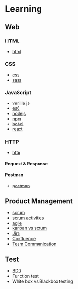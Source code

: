 # Learning

## Web

### HTML

- [html](https://www.w3schools.com/html/)

### CSS

- [css](https://www.w3schools.com/css/default.asp)
- [sass](https://sass-lang.com/)


### JavaScript

- [vanilla js](https://www.javascript.com/)
- [es6](https://www.w3schools.com/js/js_es6.asp)
- [nodejs](https://nodejs.org/en/)
- [npm](https://www.npmjs.com/)
- [babel](https://babeljs.io/)
- [react](https://reactjs.org/)


### HTTP

- [http](https://developer.mozilla.org/en-US/docs/Web/HTTP)

#### Request & Response


#### Postman

- [postman](https://www.postman.com/)


## Product Management

- [scrum](https://www.scrum.org/)
- [scrum activities](https://www.thescrummaster.co.uk/scrum/the-five-scrum-events/)
- [agile](https://www.atlassian.com/agile)
- [kanban vs scrum](https://www.coursera.org/articles/kanban-vs-scrum)
- [Jira](https://www.atlassian.com/software/jira)
- [Confluence](https://confluence.atlassian.com/alldoc/atlassian-documentation-32243719.html)
- [Team Communication](https://slack.com/)

## Test

- [BDD](https://testomat.io/blog/writing-bdd-test-cases-in-agile-software-development-examples-best-practices-test-case-templates/)
- Function test
- White box vs Blackbox testing
